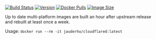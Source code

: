 
[![Build Status](https://github.com/jauderho/dockerfiles/workflows/cloudflared/badge.svg)](https://github.com/jauderho/dockerfiles/actions)
[![Version](https://img.shields.io/docker/v/jauderho/cloudflared/latest)](https://github.com/cloudflare/cloudflared)
[![Docker Pulls](https://img.shields.io/docker/pulls/jauderho/cloudflared)](https://hub.docker.com/r/jauderho/cloudflared/)
[![Image Size](https://img.shields.io/docker/image-size/jauderho/cloudflared/latest)](https://hub.docker.com/r/jauderho/cloudflared/)

Up to date multi-platform images are built an hour after upstream release and rebuilt at least once a week.

Usage: `docker run --rm -it jauderho/cloudflared:latest`

